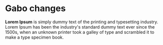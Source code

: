 # Gabo changes
**Lorem Ipsum** is simply dummy text of the printing and typesetting industry. Lorem Ipsum 
has been the industry's standard dummy text ever since the 1500s, when an unknown printer took a 
galley of type and scrambled it to make a type specimen book.
```